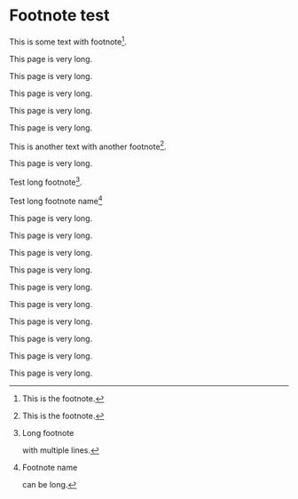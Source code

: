 # Footnote test

This is some text with footnote[^1].

This page is very long.

This page is very long.

This page is very long.

This page is very long.

This page is very long.

This is another text with another footnote[^2].

This page is very long.

Test long footnote[^3].

Test long footnote name[^some-footnote]

This page is very long.

This page is very long.

This page is very long.

This page is very long.

This page is very long.

This page is very long.

This page is very long.

[^1]: This is the footnote.

This page is very long.

This page is very long.

This page is very long.


[^2]: This is the footnote.

[^3]: Long footnote

    with
    multiple
    lines.

[^some-footnote]: Footnote name

    can be long.
